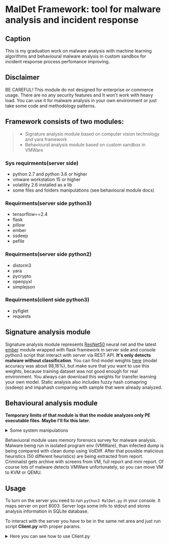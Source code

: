 # MalDet Framework: tool for malware analysis and incident response

## Caption
This is my graduation work on malware analysis with machine learning algorithms and behavioural malware analysis in custom sandbox for incident response process perfomance improving. 

## Disclaimer
BE CAREFUL! This module do not designed for enterprise or commerce usage. There are no any security                               features and It won't work with heavy load. You can use it for malware analysis in your own environment       or just take some code and methodology patterns.

## Framework consists of two modules:
>  * Signature analysis module based on computer vision technology and yara framework
>  * Behavioural analysis module based on custom sandbox in VMWare 

### Sys requirments(server side)
 - python 2.7 and python 3.6 or higher
 - vmware workstation 15 or higher
 - volatility 2.6 installed as a lib
 - some files and folders manipulations (see behavioural module docs)

### Requirments(server side python3)
 - tensorflow==2.4
 - flask
 - pillow
 - ember
 - ssdeep
 - pefile

### Requirments(server side python2)
 - distorm3
 - yara
 - pycrypto
 - openpyxl
 - simplejson
 
### Requirments(client side python3)
 - pyfiglet
 - requests

## Signature analysis module

Signature analysis module represents [ResNet50](https://www.tensorflow.org/api_docs/python/tf/keras/applications/ResNet50) neural net and the latest [ember](https://github.com/elastic/ember) module wrapped with flask framework in server side and console python3 script that interact with server via REST API. **It's only detects malware without classification**. You can find model weights [here](https://mega.nz/file/FZwkzb7J#f55p4e12hzNWCvlb3W1333rF3ACCcMUiUOZVuFE5d-g) (model accuracy was about 98,16%), but make sure that you want to use this weights, because training dataset was not good enough for real environment. You always can download this weights for transfer learning your own model. Static analysis also includes fuzzy hash comapring (ssdeep) and impahash comparing with sample that were already analyzed.

## Behavioural analysis module

**Temporary limits of that module is that the module analyzes only PE executable files. Maybe I'll fix this later.**

<details>
  <summary markdown="span">Some system manipulations</summary>
 
 The best way is to create separate folder(MalDet for example =) ). This folder must be organised inside in that way:
```
MalDet
├── all_results
├── clean_state.vmem
├── ember_model_2018.txt
├── files
│   └── RGB
├── Infected_dumps
├── MalDet.db
├── MalDet.py
├── __pycache__
│   └── set.cpython-36.pyc
├── resnet_malware_detection_tf_2.4.hdf5
├── result
├── sandbox.py
├── screens
├── set.py
├── tmp
├── VolDiff.py
└── VolDiff_reports
    └── reports
        ├── full
        │   └── VolDiff_output
        ├── heuristics.txt
        └── mini
```
Thx a lot to this [guys](https://github.com/H2Cyber/VolDiff) for providing a nice tool for memory forensics. **Be carefull, this script little bit different compare to original.**
All global params written in *set.py*. You need to create your own sandbox VM. It can be any win system you want, you can customize any tools inside vm (like office, tcpdump, fakenet etc). But this example uses "naked" win7 with all security features disabled.
</details>

Behaviuoral module uses memory forensics survey for malware analysis. Malware being run in isolated program env (VMWare), than infected dump is being compared with clean dump using VolDiff. After that possible malicious heuristics (50 different heuristics) are being extracted from report. Criminalist gets archive with screens from VM, full report and mini report. Of course lots of malware detects VMWare unfortunately, so you can move VM to KVM or QEMU.

## Usage
To turn on the server you need to run `python3 MalDet.py` in your console. It maps server on port 8003. Server logs some info to stdout and stores analysis information in SQLite database.

To interact with the server you have to be in the same net area and just run script **Client.py** with proper params.

<details>
  <summary markdown="span">Here you can see how to use Client.py</summary>

`usage: Client.py [-h] [--version] {analyze,search,list_files} ...`


```
positional arguments:
  {analyze,search,list_files}
                        list of commands
    analyze             file analysis options
    search              search options
    list_files          all files analyzed

optional arguments:
  -h, --help            show this help message and exit
  --version             show program's version number and exit
  ```
 Each command has it's own arguments:
 - **analyze** is a core function, which represents analysis functionality. Positional argumets are `ip` - ip address of analysis server and `filepath` - path to file which you want to analyze. There are also two optional arguments: `--dir` and `--mode`. `--dir` param indicates that a `filepath` param is a dir and module has to analyze all files in that dir. `--mode` param represents analysis mode. 0 returns only type of a file (means if it is malware or not) and 1 returns full analysis info. So if you want to use this function it should look like `python3 Client.py analyze <ip addr of server> <path to file for analysis>`. If you choose mode=2 be ready to wait some time (10 mins for benign samples and about 15-20 mins for malware).
 - **search** function helps to search results in server database. This function requires one positional argument `ip` which means the same. By default it would search by hash value, so your command should look like `python3 Client.py search <sha1_hash_value>`. You can also specify some optional arguments like `--search_mode` and `--search_arg`. `--search_mode ` param can be `h`, `i` or `d`: `h` is default hash option, `i` for search depends on ip address of client who made analysis (returns all results made by this ip) and `d` for search by date. `--search_arg` depends on `--search_mode`. For hash it should be valid sha1 hash value, for ip it should be valid ip address, for date it should be date in format dd/mm/yyyy. So your command can be `python3 Client.py search --search_mode i --search_arg <ip address>`   
If you want to serach dynamic analysis results, you can specify `--mode 2` in search request. Only hash mode usable for dynamic search/ 
 </details>



